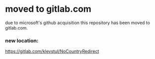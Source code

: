 # moved to gitlab.com

due to microsoft's github acquisition this repository has been moved to gitlab.com.

### new location:

https://gitlab.com/klevstul/NoCountryRedirect
